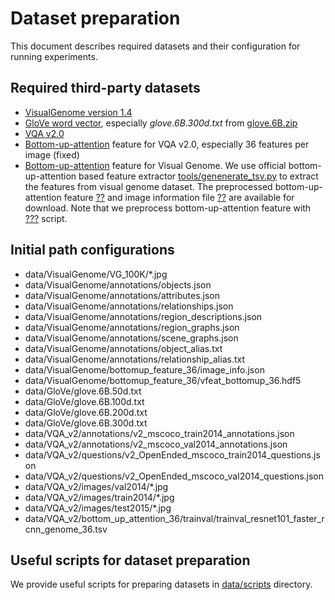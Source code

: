 # Dataset preparation
This document describes required datasets and their configuration for running experiments.

## Required third-party datasets
* [VisualGenome version 1.4](http://visualgenome.org/api/v0/api_home.html)
* [GloVe word vector](https://github.com/stanfordnlp/GloVe), especially *glove.6B.300d.txt* from [glove.6B.zip](http://nlp.stanford.edu/data/wordvecs/glove.6B.zip)
* [VQA v2.0](https://visualqa.org/download.html)
* [Bottom-up-attention](https://github.com/peteanderson80/bottom-up-attention) feature for VQA v2.0, especially 36 features per image (fixed)
* [Bottom-up-attention](https://github.com/peteanderson80/bottom-up-attention) feature for Visual Genome. We use official bottom-up-attention based feature extractor [tools/genenerate_tsv.py](https://github.com/peteanderson80/bottom-up-attention/blob/master/tools/generate_tsv.py) to extract the features from visual genome dataset. The preprocessed bottom-up-attention feature [??]() and image information file [??]() are available for download. Note that we preprocess bottom-up-attention feature with [???]() script.

## Initial path configurations
- data/VisualGenome/VG\_100K/\*.jpg
- data/VisualGenome/annotations/objects.json
- data/VisualGenome/annotations/attributes.json
- data/VisualGenome/annotations/relationships.json
- data/VisualGenome/annotations/region\_descriptions.json
- data/VisualGenome/annotations/region\_graphs.json
- data/VisualGenome/annotations/scene\_graphs.json
- data/VisualGenome/annotations/object\_alias.txt
- data/VisualGenome/annotations/relationship\_alias.txt
- data/VisualGenome/bottomup_feature_36/image_info.json
- data/VisualGenome/bottomup_feature_36/vfeat_bottomup_36.hdf5
- data/GloVe/glove.6B.50d.txt
- data/GloVe/glove.6B.100d.txt
- data/GloVe/glove.6B.200d.txt
- data/GloVe/glove.6B.300d.txt
- data/VQA_v2/annotations/v2_mscoco_train2014_annotations.json
- data/VQA_v2/annotations/v2_mscoco_val2014_annotations.json
- data/VQA_v2/questions/v2_OpenEnded_mscoco_train2014_questions.json
- data/VQA_v2/questions/v2_OpenEnded_mscoco_val2014_questions.json
- data/VQA_v2/images/val2014/\*.jpg
- data/VQA_v2/images/train2014/\*.jpg
- data/VQA_v2/images/test2015/\*.jpg
- data/VQA_v2/bottom_up_attention_36/trainval/trainval_resnet101_faster_rcnn_genome_36.tsv


## Useful scripts for dataset preparation
We provide useful scripts for preparing datasets in [data/scripts](../data/scripts) directory.
